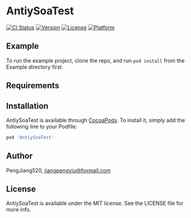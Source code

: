 # AntiySoaTest

[![CI Status](https://img.shields.io/travis/PengJiang520/AntiySoaTest.svg?style=flat)](https://travis-ci.org/PengJiang520/AntiySoaTest)
[![Version](https://img.shields.io/cocoapods/v/AntiySoaTest.svg?style=flat)](https://cocoapods.org/pods/AntiySoaTest)
[![License](https://img.shields.io/cocoapods/l/AntiySoaTest.svg?style=flat)](https://cocoapods.org/pods/AntiySoaTest)
[![Platform](https://img.shields.io/cocoapods/p/AntiySoaTest.svg?style=flat)](https://cocoapods.org/pods/AntiySoaTest)

## Example

To run the example project, clone the repo, and run `pod install` from the Example directory first.

## Requirements

## Installation

AntiySoaTest is available through [CocoaPods](https://cocoapods.org). To install
it, simply add the following line to your Podfile:

```ruby
pod 'AntiySoaTest'
```

## Author

PengJiang520, jiangpengyiu@foxmail.com

## License

AntiySoaTest is available under the MIT license. See the LICENSE file for more info.

